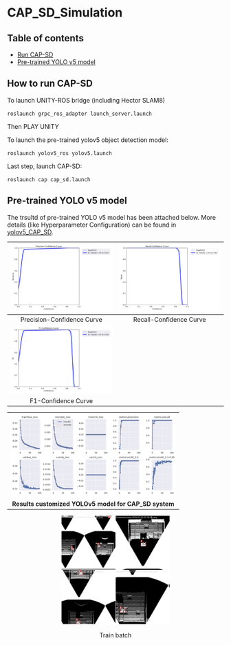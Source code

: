 # CAP_SD_Simulation

## Table of contents
- [Run CAP-SD](#How-to-run-CAP-SD)
- [Pre-trained YOLO v5 model](#Pre-trained-YOLO-v5-model)

## How to run CAP-SD

To launch  UNITY-ROS bridge (including Hector SLAM8)

    roslaunch grpc_ros_adapter launch_server.launch

Then PLAY UNITY

To launch the pre-trained yolov5 object detection model:

    roslaunch yolov5_ros yolov5.launch

Last step, launch CAP-SD:

    roslaunch cap cap_sd.launch

## Pre-trained YOLO v5 model
The trsultd of pre-trained YOLO v5 model has been attached below. More details (like Hyperparameter Configuration) can be found in [yolov5_CAP_SD](yolov5_CAP-SD).

| ![text1](/yolov5_CAP-SD/P_curve.png) | ![text2](/yolov5_CAP-SD/R_curve.png) |
| :-------------------: | :-------------------: |
|       Precision-Confidence Curve      |       Recall-Confidence Curve       |
| ![text3](/yolov5_CAP-SD/F1_curve.png) |
|       F1-Confidence Curve      |         


<div style="width: 400px;">
  <table>
    <tr>
      <td align="center">
        <img src="/yolov5_CAP-SD/results.png" style="width:100%; max-width:400px;">
      </td>
    </tr>
    <tr>
      <td align="center">
        <strong>Results customized YOLOv5 model for CAP_SD system</strong>
      </td>
    </tr>
  </table>
</div>

<p align="center">
  <img src="/yolov5_CAP-SD/train_batch1.jpg" style="width: 50%;">
</p>
<div align="center">Train batch</div>
